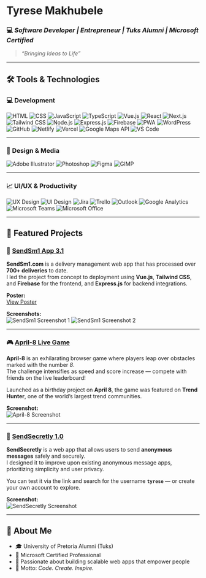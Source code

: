 # **Tyrese Makhubele**

### 💻 *Software Developer | Entrepreneur | Tuks Alumni | Microsoft Certified*

> _“Bringing Ideas to Life”_

---

## 🛠️ Tools & Technologies

### 💻 **Development**

![HTML](https://img.shields.io/badge/-HTML5-E34F26?style=flat&logo=html5&logoColor=white)
![CSS](https://img.shields.io/badge/-CSS3-1572B6?style=flat&logo=css3&logoColor=white)
![JavaScript](https://img.shields.io/badge/-JavaScript-F7DF1E?style=flat&logo=javascript&logoColor=white)
![TypeScript](https://img.shields.io/badge/-TypeScript-3178C6?style=flat&logo=typescript&logoColor=white)
![Vue.js](https://img.shields.io/badge/-Vue.js-4FC08D?style=flat&logo=vue.js&logoColor=white)
![React](https://img.shields.io/badge/-React-61DAFB?style=flat&logo=react&logoColor=white)
![Next.js](https://img.shields.io/badge/-Next.js-000000?style=flat&logo=next.js&logoColor=white)
![Tailwind CSS](https://img.shields.io/badge/-Tailwind%20CSS-38B2AC?style=flat&logo=tailwind-css&logoColor=white)
![Node.js](https://img.shields.io/badge/-Node.js-339933?style=flat&logo=node.js&logoColor=white)
![Express.js](https://img.shields.io/badge/-Express.js-000000?style=flat&logo=express&logoColor=white)
![Firebase](https://img.shields.io/badge/-Firebase-FFCA28?style=flat&logo=firebase&logoColor=white)
![PWA](https://img.shields.io/badge/-Progressive%20Web%20Apps-5A0FC8?style=flat&logo=google-chrome&logoColor=white)
![WordPress](https://img.shields.io/badge/-WordPress-21759B?style=flat&logo=wordpress&logoColor=white)
![GitHub](https://img.shields.io/badge/-GitHub-181717?style=flat&logo=github&logoColor=white)
![Netlify](https://img.shields.io/badge/-Netlify-00C7B7?style=flat&logo=netlify&logoColor=white)
![Vercel](https://img.shields.io/badge/-Vercel-000000?style=flat&logo=vercel&logoColor=white)
![Google Maps API](https://img.shields.io/badge/-Google%20Maps%20API-4285F4?style=flat&logo=google-maps&logoColor=white)
![VS Code](https://img.shields.io/badge/-VS%20Code-007ACC?style=flat&logo=visual-studio-code&logoColor=white)

---

### 🎨 **Design & Media**

![Adobe Illustrator](https://img.shields.io/badge/-Illustrator-FF9A00?style=flat&logo=adobe-illustrator&logoColor=white)
![Photoshop](https://img.shields.io/badge/-Photoshop-31A8FF?style=flat&logo=adobe-photoshop&logoColor=white)
![Figma](https://img.shields.io/badge/-Figma-F24E1E?style=flat&logo=figma&logoColor=white)
![GIMP](https://img.shields.io/badge/-GIMP-5C5543?style=flat&logo=gimp&logoColor=white)

---

### 📈 **UI/UX & Productivity**

![UX Design](https://img.shields.io/badge/-UX%20Design-5C5543?style=flat&logo=uxdesign&logoColor=white)
![UI Design](https://img.shields.io/badge/-UI%20Design-5C5543?style=flat&logo=uidesign&logoColor=white)
![Jira](https://img.shields.io/badge/-Jira-0052CC?style=flat&logo=jira&logoColor=white)
![Trello](https://img.shields.io/badge/-Trello-0079BF?style=flat&logo=trello&logoColor=white)
![Outlook](https://img.shields.io/badge/-Outlook-0078D4?style=flat&logo=microsoft-outlook&logoColor=white)
![Google Analytics](https://img.shields.io/badge/-Google%20Analytics-E37400?style=flat&logo=google-analytics&logoColor=white)
![Microsoft Teams](https://img.shields.io/badge/-Microsoft%20Teams-6264A7?style=flat&logo=microsoft-teams&logoColor=white)
![Microsoft Office](https://img.shields.io/badge/-Word%20&%20Excel-217346?style=flat&logo=microsoft-office&logoColor=white)

---

## 🚀 Featured Projects

### 🧭 [SendSm1 App 3.1](https://sendsm1-app.web.app/)
**SendSm1.com** is a delivery management web app that has processed over **700+ deliveries** to date.  
I led the project from concept to deployment using **Vue.js**, **Tailwind CSS**, and **Firebase** for the frontend, and **Express.js** for backend integrations.

**Poster:**  
[View Poster](https://firebasestorage.googleapis.com/v0/b/sendsm1-app.appspot.com/o/Assets%2FBiggest%20SendSm1%20Poster%20100%20.webp?alt=media&token=10896160-6cae-4695-ba9a-2d4b71e00650)

**Screenshots:**  
![SendSm1 Screenshot 1](https://firebasestorage.googleapis.com/v0/b/tyresesoftware.appspot.com/o/Assets%2FDope%20App%20Designs%20(1).webp?alt=media&token=b60f243e-c405-4241-8959-71b9d2c9ee52)
![SendSm1 Screenshot 2](https://firebasestorage.googleapis.com/v0/b/tyresesoftware.appspot.com/o/Assets%2FDope%20App%20Designs%20(4).webp?alt=media&token=36767f0b-ef3f-4a36-affe-af0c8dc1f015)

---

### 🎮 [April-8 Live Game](https://april8s.web.app/)
**April-8** is an exhilarating browser game where players leap over obstacles marked with the number *8*.  
The challenge intensifies as speed and score increase — compete with friends on the live leaderboard!  

Launched as a birthday project on **April 8**, the game was featured on **Trend Hunter**, one of the world’s largest trend communities.

**Screenshot:**  
![April-8 Screenshot](https://firebasestorage.googleapis.com/v0/b/april8s.appspot.com/o/Assets%2FDope%20App%20Designs%20(7).webp?alt=media&token=322543bc-8f30-411f-be57-f048b195949c)

---

### 🔐 [SendSecretly 1.0](https://sendsecretly.web.app/)
**SendSecretly** is a web app that allows users to send **anonymous messages** safely and securely.  
I designed it to improve upon existing anonymous message apps, prioritizing simplicity and user privacy.

You can test it via the link and search for the username **`tyrese`** — or create your own account to explore.

**Screenshot:**  
![SendSecretly Screenshot](https://firebasestorage.googleapis.com/v0/b/tyresesoftware.appspot.com/o/Assets%2FDope%20App%20Designs%20(3).webp?alt=media&token=31c8ad45-34e4-4b62-9a91-f337bf39017e)

---

## 🧩 About Me

- 🎓 University of Pretoria Alumni (Tuks)
- 💼 Microsoft Certified Professional  
- 🚀 Passionate about building scalable web apps that empower people  
- 🎯 Motto: *Code. Create. Inspire.*
